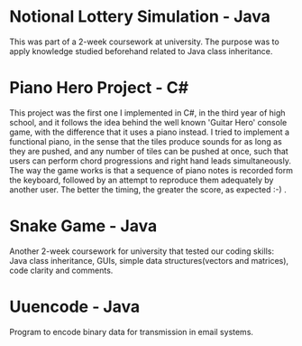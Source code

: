 # Notional Lottery Simulation - Java
This was part of a 2-week coursework at university. The purpose was to apply knowledge studied beforehand related to Java class inheritance.
# Piano Hero Project - C#
This project was the first one I implemented in C#, in the third year of high school, and it follows the idea behind the well known 'Guitar Hero' console game, with the difference that it uses a piano instead. I tried to implement a functional piano, in the sense that the tiles produce sounds for as long as they are pushed, and any number of tiles can be pushed at once, such that users can perform chord progressions and right hand leads simultaneously. The way the game works is that a sequence of piano notes is recorded form the keyboard, followed by an attempt to reproduce them adequately by another user. The better the timing, the greater the score, as expected :-) .
# Snake Game - Java
Another 2-week coursework for university that tested our coding skills: Java class inheritance, GUIs, simple data structures(vectors and matrices), code clarity and comments.
# Uuencode - Java
Program to encode binary data for transmission in email systems.
